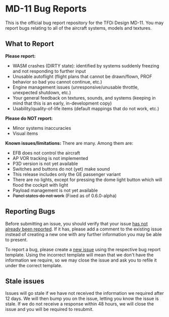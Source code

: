 # MD-11 Bug Reports
This is the official bug report repository for the TFDi Design MD-11. You may report bugs relating to all of the aircraft systems, models and textures.


## What to Report
**Please report:**
 - WASM crashes (DIRTY state): identified by systems suddenly freezing and not responding to further input
 - Unusable autoflight (flight plans that cannot be drawn/flown, PROF behavior so bad you cannot continue, etc.)
 - Engine management issues (unresponsive/unusable throttle, unexpected shutdown, etc.)
 - Your general feedback on textures, sounds, and systems (keeping in mind that this is an early, in-development copy)
 - Usability/quality-of-life items (default mappings that do not work, etc.)
 
**Please do NOT report:**
- Minor systems inaccuracies
- Visual items

**Known issues/limitations:**
There are many. Among them are:
- EFB does not control the aircraft
- AP VOR tracking is not implemented
- P3D version is not yet available
- Switches and buttons do not (yet) make sound
- This release includes only the GE passenger variant
- There are no lights, except for pressing the dome light button which will flood the cockpit with light
- Payload management is not yet available
- ~~Panel states do not work~~ (Fixed as of 0.6.0-alpha)

## Reporting Bugs
Before submitting an issue, you should verify that your issue [has not already been reported](https://github.com/invernyx/md11-bugs/issues?q=is%3Aissue+is%3Aopen+label%3Abug%2C%22verification+required%22). If it has, please add a comment to the existing issue instead of creating a new one with any further information you may be able to present.

To report a bug, please create a [new issue](https://github.com/invernyx/md11-bugs/issues/new/choose) using the respective bug report template. Using the incorrect template will mean that we don't have the information we require, so we may close the issue and ask you to refile it under the correct template.

## Stale issues
Issues will go stale if we have not received the information we required after 12 days. We will then bump you on the issue, letting you know the issue is stale. If we do not receive a response within 48 hours, we will close the issue and you will be required to resubmit.
